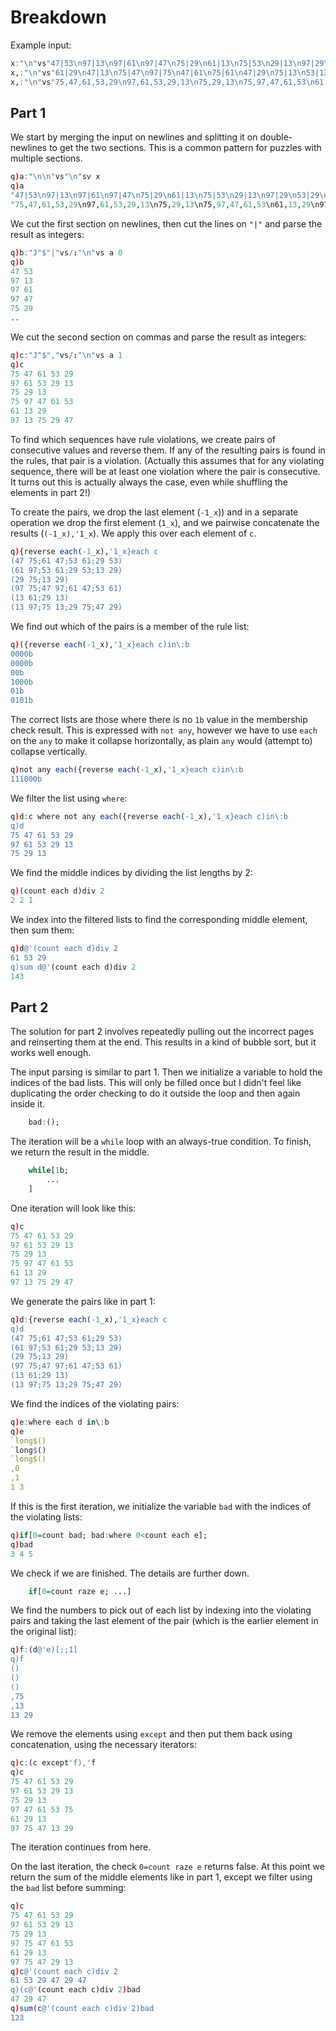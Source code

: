 # Breakdown

Example input:
```q
x:"\n"vs"47|53\n97|13\n97|61\n97|47\n75|29\n61|13\n75|53\n29|13\n97|29\n53|29\n61|53\n97|53";
x,:"\n"vs"61|29\n47|13\n75|47\n97|75\n47|61\n75|61\n47|29\n75|13\n53|13\n";
x,:"\n"vs"75,47,61,53,29\n97,61,53,29,13\n75,29,13\n75,97,47,61,53\n61,13,29\n97,13,75,29,47";
```

## Part 1
We start by merging the input on newlines and splitting it on double-newlines to get the two
sections. This is a common pattern for puzzles with multiple sections.
```q
q)a:"\n\n"vs"\n"sv x
q)a
"47|53\n97|13\n97|61\n97|47\n75|29\n61|13\n75|53\n29|13\n97|29\n53|29\n61|53\n97|53\n61|29\n47|13\..
"75,47,61,53,29\n97,61,53,29,13\n75,29,13\n75,97,47,61,53\n61,13,29\n97,13,75,29,47"
```
We cut the first section on newlines, then cut the lines on `"|"` and parse the result as integers:
```q
q)b:"J"$"|"vs/:"\n"vs a 0
q)b
47 53
97 13
97 61
97 47
75 29
..
```
We cut the second section on commas and parse the result as integers:
```q
q)c:"J"$","vs/:"\n"vs a 1
q)c
75 47 61 53 29
97 61 53 29 13
75 29 13
75 97 47 61 53
61 13 29
97 13 75 29 47
```
To find which sequences have rule violations, we create pairs of consecutive values and reverse
them. If any of the resulting pairs is found in the rules, that pair is a violation. (Actually this
assumes that for any violating sequence, there will be at least one violation where the pair is
consecutive. It turns out this is actually always the case, even while shuffling the elements in
part 2!)

To create the pairs, we drop the last element (`-1_x`)) and in a separate operation we drop the first
element (`1_x`), and we pairwise concatenate the results (`(-1_x),'1_x`). We apply this over each
element of `c`.
```q
q){reverse each(-1_x),'1_x}each c
(47 75;61 47;53 61;29 53)
(61 97;53 61;29 53;13 29)
(29 75;13 29)
(97 75;47 97;61 47;53 61)
(13 61;29 13)
(13 97;75 13;29 75;47 29)
```
We find out which of the pairs is a member of the rule list:
```q
q)({reverse each(-1_x),'1_x}each c)in\:b
0000b
0000b
00b
1000b
01b
0101b
```
The correct lists are those where there is no `1b` value in the membership check result. This is
expressed with `not any`, however we have to use `each` on the `any` to make it collapse
horizontally, as plain `any` would (attempt to) collapse vertically.
```q
q)not any each({reverse each(-1_x),'1_x}each c)in\:b
111000b
```
We filter the list using `where`:
```q
q)d:c where not any each({reverse each(-1_x),'1_x}each c)in\:b
q)d
75 47 61 53 29
97 61 53 29 13
75 29 13
```
We find the middle indices by dividing the list lengths by 2:
```q
q)(count each d)div 2
2 2 1
```
We index into the filtered lists to find the corresponding middle element, then sum them:
```q
q)d@'(count each d)div 2
61 53 29
q)sum d@'(count each d)div 2
143
```

## Part 2
The solution for part 2 involves repeatedly pulling out the incorrect pages and reinserting them at
the end. This results in a kind of bubble sort, but it works well enough.

The input parsing is similar to part 1. Then we initialize a variable to hold the indices of the bad
lists. This will only be filled once but I didn't feel like duplicating the order checking to do it
outside the loop and then again inside it.
```q
    bad:();
```
The iteration will be a `while` loop with an always-true condition. To finish, we return the result
in the middle.
```q
    while[1b;
        ...
    ]
```
One iteration will look like this:
```q
q)c
75 47 61 53 29
97 61 53 29 13
75 29 13
75 97 47 61 53
61 13 29
97 13 75 29 47
```
We generate the pairs like in part 1:
```q
q)d:{reverse each(-1_x),'1_x}each c
q)d
(47 75;61 47;53 61;29 53)
(61 97;53 61;29 53;13 29)
(29 75;13 29)
(97 75;47 97;61 47;53 61)
(13 61;29 13)
(13 97;75 13;29 75;47 29)
```
We find the indices of the violating pairs:
```q
q)e:where each d in\:b
q)e
`long$()
`long$()
`long$()
,0
,1
1 3
```
If this is the first iteration, we initialize the variable `bad` with the indices of the violating
lists:
```q
q)if[0=count bad; bad:where 0<count each e];
q)bad
3 4 5
``` 
We check if we are finished. The details are further down.
```q
    if[0=count raze e; ...]
```
We find the numbers to pick out of each list by indexing into the violating pairs and taking the
last element of the pair (which is the earlier element in the original list):
```q
q)f:(d@'e)[;;1]
q)f
()
()
()
,75
,13
13 29
```
We remove the elements using `except` and then put them back using concatenation, using the
necessary iterators:
```q
q)c:(c except'f),'f
q)c
75 47 61 53 29
97 61 53 29 13
75 29 13
97 47 61 53 75
61 29 13
97 75 47 13 29
```
The iteration continues from here.

On the last iteration, the check `0=count raze e` returns false. At this point we return the sum
of the middle elements like in part 1, except we filter using the `bad` list before summing:
```q
q)c
75 47 61 53 29
97 61 53 29 13
75 29 13
97 75 47 61 53
61 29 13
97 75 47 29 13
q)c@'(count each c)div 2
61 53 29 47 29 47
q)(c@'(count each c)div 2)bad
47 29 47
q)sum(c@'(count each c)div 2)bad
123
```
